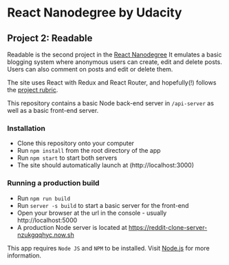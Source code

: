# React Nanodegree by Udacity
## Project 2: Readable

Readable is the second project in the [React Nanodegree](https://www.udacity.com/course/react-nanodegree--nd019)
It emulates a basic blogging system where anonymous users can create, edit and delete posts.
Users can also comment on posts and edit or delete them.

The site uses React with Redux and React Router, and hopefully(!) follows the [project rubric](https://review.udacity.com/#!/rubrics/1017/view).

This repository contains a basic Node back-end server in `/api-server` as well as a basic front-end server.

### Installation
- Clone this repository onto your computer
- Run `npm install` from the root directory of the app
- Run `npm start` to start both servers
- The site should automatically launch at (http://localhost:3000)


### Running a production build
- Run `npm run build`
- Run `server -s build` to start a basic server for the front-end
- Open your browser at the url in the console - usually http://localhost:5000
- A production Node server is located at https://reddit-clone-server-nzukgqqhyc.now.sh



This app requires `Node JS` and `NPM` to be installed. Visit [Node.js](https://nodejs.org/) for more information.
